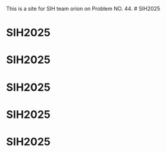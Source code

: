 
This is a site for SIH team orion on Problem NO. 44. # SIH2025
# SIH2025
# SIH2025
# SIH2025
# SIH2025
# SIH2025
